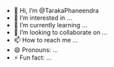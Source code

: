 - 👋 Hi, I’m @TarakaPhaneendra
- 👀 I’m interested in ...
- 🌱 I’m currently learning ...
- 💞️ I’m looking to collaborate on ...
- 📫 How to reach me ...
- 😄 Pronouns: ...
- ⚡ Fun fact: ...

<!---
TarakaPhaneendra/TarakaPhaneendra is a ✨ special ✨ repository because its `README.md` (this file) appears on your GitHub profile.
You can click the Preview link to take a look at your changes.
--->
